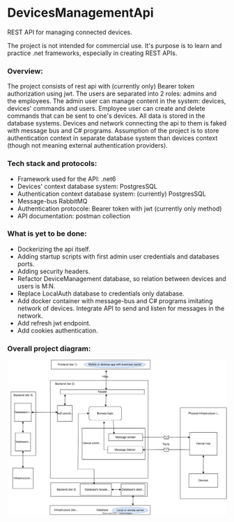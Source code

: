 # DevicesManagementApi
REST API for managing connected devices.

The project is not intended for commercial use. It's purpose is to learn and practice .net frameworks, especially in creating REST APIs.

### Overview:
The project consists of rest api with (currently only) Bearer token authorization using jwt. The users are separated into 2 roles: admins and the employees. The admin user can manage content in the system: devices, devices' commands and users. Employee user can create and delete commands that can be sent to one's devices. All data is stored in the database systems. Devices and network connecting the api to them is faked with message bus and C# programs. Assumption of the project is to store authentication context in separate database system than devices context (though not meaning external authentication providers).   

### Tech stack and protocols:
 - Framework used for the API: .net6
 - Devices' context database system: PostgresSQL
 - Authentication context database system: (currently) PostgresSQL
 - Message-bus RabbitMQ
 - Authentication protocole: Bearer token with jwt (currently only method)
 - API documentation: postman collection

### What is yet to be done:
 - Dockerizing the api itself.
 - Adding startup scripts with first admin user credentials and databases ports.
 - Adding security headers.
 - Refactor DeviceManagement database, so relation between devices and users is M:N.
 - Replace LocalAuth database to credentials only database.
 - Add docker container with message-bus and C# programs imitating network of devices. Integrate API to send and listen for
    messages in the network. 
 - Add refresh jwt endpoint.
 - Add cookies authentication.

### Overall project diagram:
![project diagram](docs/devicesMenagement_archi.drawio.svg)

